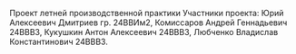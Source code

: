 Проект летней производственной практики
Участники проекта:
Юрий Алексеевич Дмитриев гр. 24ВВИм2,
Комиссаров Андрей Геннадьевич 24ВВВ3,
Кукушкин Антон Алексеевич 24ВВВ3,
Любченко Владислав Константинович 24ВВВ3.
